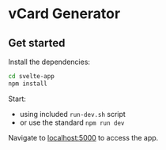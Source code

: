 # vCard Generator



## Get started

Install the dependencies:

```bash
cd svelte-app
npm install
```

Start:

- using included `run-dev.sh` script
- or use the standard `npm run dev`

Navigate to [localhost:5000](http://localhost:5000) to access the app.
